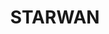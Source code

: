 ---
layout: page
title: STARWAN
description: CyberPatriot Round 1 Cisco (Basic Config) 
img: 
importance: 1
redirect: ../../assets/labs/STARWAN_v4.pka
category: labs
---